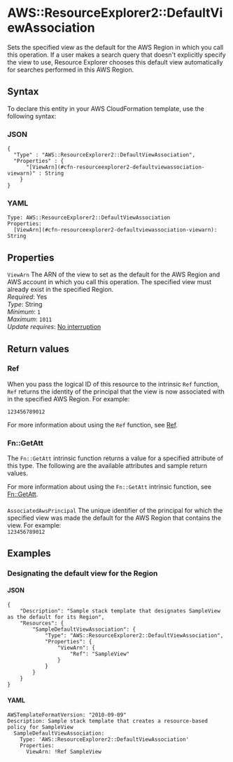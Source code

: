 # AWS::ResourceExplorer2::DefaultViewAssociation<a name="aws-resource-resourceexplorer2-defaultviewassociation"></a>

Sets the specified view as the default for the AWS Region in which you call this operation\. If a user makes a search query that doesn't explicitly specify the view to use, Resource Explorer chooses this default view automatically for searches performed in this AWS Region\.

## Syntax<a name="aws-resource-resourceexplorer2-defaultviewassociation-syntax"></a>

To declare this entity in your AWS CloudFormation template, use the following syntax:

### JSON<a name="aws-resource-resourceexplorer2-defaultviewassociation-syntax.json"></a>

```
{
  "Type" : "AWS::ResourceExplorer2::DefaultViewAssociation",
  "Properties" : {
      "[ViewArn](#cfn-resourceexplorer2-defaultviewassociation-viewarn)" : String
    }
}
```

### YAML<a name="aws-resource-resourceexplorer2-defaultviewassociation-syntax.yaml"></a>

```
Type: AWS::ResourceExplorer2::DefaultViewAssociation
Properties: 
  [ViewArn](#cfn-resourceexplorer2-defaultviewassociation-viewarn): String
```

## Properties<a name="aws-resource-resourceexplorer2-defaultviewassociation-properties"></a>

`ViewArn`  <a name="cfn-resourceexplorer2-defaultviewassociation-viewarn"></a>
The ARN of the view to set as the default for the AWS Region and AWS account in which you call this operation\. The specified view must already exist in the specified Region\.  
*Required*: Yes  
*Type*: String  
*Minimum*: `1`  
*Maximum*: `1011`  
*Update requires*: [No interruption](https://docs.aws.amazon.com/AWSCloudFormation/latest/UserGuide/using-cfn-updating-stacks-update-behaviors.html#update-no-interrupt)

## Return values<a name="aws-resource-resourceexplorer2-defaultviewassociation-return-values"></a>

### Ref<a name="aws-resource-resourceexplorer2-defaultviewassociation-return-values-ref"></a>

When you pass the logical ID of this resource to the intrinsic `Ref` function, `Ref` returns the identity of the principal that the view is now associated with in the specified AWS Region\. For example:

`123456789012`

For more information about using the `Ref` function, see [Ref](https://docs.aws.amazon.com/AWSCloudFormation/latest/UserGuide/intrinsic-function-reference-ref.html)\.

### Fn::GetAtt<a name="aws-resource-resourceexplorer2-defaultviewassociation-return-values-fn--getatt"></a>

The `Fn::GetAtt` intrinsic function returns a value for a specified attribute of this type\. The following are the available attributes and sample return values\.

For more information about using the `Fn::GetAtt` intrinsic function, see [Fn::GetAtt](https://docs.aws.amazon.com/AWSCloudFormation/latest/UserGuide/intrinsic-function-reference-getatt.html)\.

#### <a name="aws-resource-resourceexplorer2-defaultviewassociation-return-values-fn--getatt-fn--getatt"></a>

`AssociatedAwsPrincipal`  <a name="AssociatedAwsPrincipal-fn::getatt"></a>
The unique identifier of the principal for which the specified view was made the default for the AWS Region that contains the view\. For example:  
`123456789012`

## Examples<a name="aws-resource-resourceexplorer2-defaultviewassociation--examples"></a>

### Designating the default view for the Region<a name="aws-resource-resourceexplorer2-defaultviewassociation--examples--Designating_the_default_view_for_the_Region"></a>

#### JSON<a name="aws-resource-resourceexplorer2-defaultviewassociation--examples--Designating_the_default_view_for_the_Region--json"></a>

```
{
    "Description": "Sample stack template that designates SampleView as the default for its Region",
    "Resources": {
        "SampleDefaultViewAssociation": {
            "Type": "AWS::ResourceExplorer2::DefaultViewAssociation",
            "Properties": {
                "ViewArn": {
                    "Ref": "SampleView"
                }
            }
        }
    }
}
```

#### YAML<a name="aws-resource-resourceexplorer2-defaultviewassociation--examples--Designating_the_default_view_for_the_Region--yaml"></a>

```
AWSTemplateFormatVersion: "2010-09-09"
Description: Sample stack template that creates a resource-based policy for SampleView
  SampleDefaultViewAssociation:
    Type: 'AWS::ResourceExplorer2::DefaultViewAssociation'
    Properties:
      ViewArn: !Ref SampleView
```